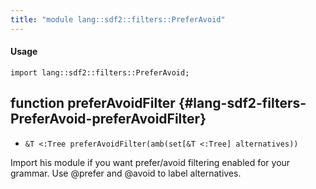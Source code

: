 ```yaml
---
title: "module lang::sdf2::filters::PreferAvoid"
---
```


#### Usage

`import lang::sdf2::filters::PreferAvoid;`


## function preferAvoidFilter {#lang-sdf2-filters-PreferAvoid-preferAvoidFilter}

* ``&T <:Tree preferAvoidFilter(amb(set[&T <:Tree] alternatives))``


Import his module if you want prefer/avoid filtering enabled for your grammar. Use @prefer and @avoid to
label alternatives.

